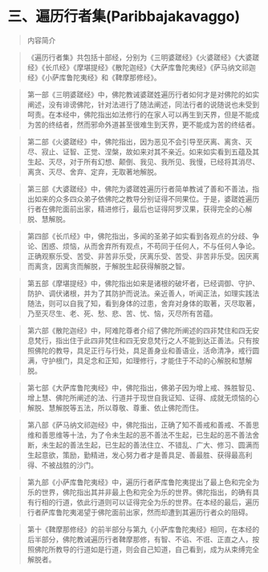 # 三、遍历行者集(Paribbajakavaggo)

> 内容简介

> 《遍历行者集》共包括十部经，分别为《三明婆蹉经》《火婆蹉经》《大婆蹉经》《长爪经》《摩堪提经》《散陀迦经》《大萨库鲁陀夷经》《萨马纳文祁迦经》《小萨库鲁陀夷经》和《鞞摩那修经》。

> 第一部《三明婆蹉经》中，佛陀教诫婆蹉姓遍历行者如何才是对佛陀的如实阐述，没有诽谤佛陀，针对法进行了随法阐述，同法行者的说随说也未受到呵责。在本经中，佛陀指出如法修行的在家人可以再生到天界，但是不能成为苦的终结者，然而邪命外道甚至很难生到天界，更不能成为苦的终结者。

> 第二部《火婆蹉经》中，佛陀指出，因为恶见不会引导至厌离、离贪、灭尽、寂止、证智、正觉、涅槃，故如来对其不亲近。如来如实看到五蕴及其生起、灭尽，对于所有幻想、颠倒、我见、我所见、我慢，已经将其消尽、离贪、灭尽、舍弃、定弃，无取著地解脱。

> 第三部《大婆蹉经》中，佛陀为婆蹉姓遍历行者简单教诫了善和不善法，指出如来的众多四众弟子依佛陀之教导分别证得不同果位。于是，婆蹉姓遍历行者在佛陀面前出家，精进修行，最后也证得阿罗汉果，获得完全的心解脱、慧解脱。

> 第四部《长爪经》中，佛陀指出，多闻的圣弟子如实看到各观点的分歧、争论、困惑、烦恼，从而舍弃所有观点，不苟同于任何人，不与任何人争论。正确观察乐受、苦受、非苦非乐受，厌离乐受、苦受、非苦非乐受。因厌离而离贪，因离贪而解脱，于解脱生起获得解脱之智。

> 第五部《摩堪提经》中，佛陀指出如来是诸根的破坏者，已经调御、守护、防护、调伏诸根，并为了其防护而说法。亲近善人，听闻正法，如理实践法随法，则可以自我了知，看到身体的过患，舍弃对身体的取著，灭尽取著，乃至灭尽生、老、死、愁、悲、苦、忧、恼，灭尽所有苦蕴。

> 第六部《散陀迦经》中，阿难陀尊者介绍了佛陀所阐述的四非梵住和四无安息梵行，指出住于此四非梵住和四无安息梵行之人不能到达正善法。只有按照佛陀的教导，具足正行与行处，具足善身业和善语业，活命清净，戒行圆满，守护根门，具足念和正知，如理修行，才能住于不动的心解脱和慧解脱。

> 第七部《大萨库鲁陀夷经》中，佛陀指出，佛弟子因为增上戒、殊胜智见、增上慧、佛陀所阐述的法、行道并于现世自我证知、证得、成就无烦恼的心解脱、慧解脱等五法，所以尊敬、尊重、依止佛陀而住。

> 第八部《萨马纳文祁迦经》中，佛陀指出，正确了知不善戒和善戒、不善思维和善思维等十法，为了令未生起的恶不善法不生起，已生起的恶不善法舍断，未生起的善法生起，已生起的善法住立、不错乱、广大、修习、圆满而生起意欲，策励，勤精进，发心努力者才是善具足、善最胜、获得最高利得、不被战胜的沙门。

> 第九部《小萨库鲁陀夷经》中，遍历行者萨库鲁陀夷提出了最上色和完全为乐的世界，佛陀指出其并非最上色和完全为乐的世界。佛陀指出，的确有具有行相的行道，依此行道则可以证得完全为乐的世界。在本经的最后，遍历行者萨库鲁陀夷渴望于佛陀面前出家，然而却遭到其遍历行者众的阻碍。

> 第十《鞞摩那修经》的前半部分与第九《小萨库鲁陀夷经》相同，在本经的后半部分，佛陀教诫遍历行者鞞摩那修，有智、不谄、不诳、正直之人，按照佛陀所教导的行道如是行道，则会自己知道，自己看到，成为从束缚完全解脱者。
